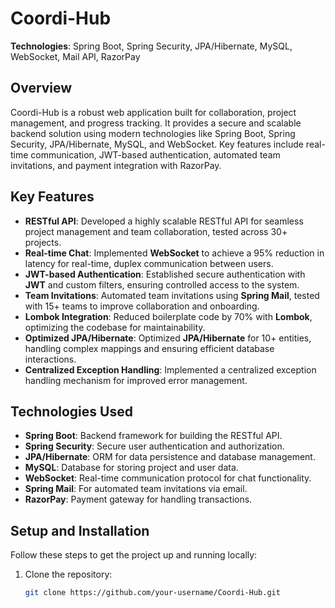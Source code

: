 # Coordi-Hub

**Technologies**: Spring Boot, Spring Security, JPA/Hibernate, MySQL, WebSocket, Mail API, RazorPay

## Overview

Coordi-Hub is a robust web application built for collaboration, project management, and progress tracking. It provides a secure and scalable backend solution using modern technologies like Spring Boot, Spring Security, JPA/Hibernate, MySQL, and WebSocket. Key features include real-time communication, JWT-based authentication, automated team invitations, and payment integration with RazorPay.

## Key Features

- **RESTful API**: Developed a highly scalable RESTful API for seamless project management and team collaboration, tested across 30+ projects.
- **Real-time Chat**: Implemented **WebSocket** to achieve a 95% reduction in latency for real-time, duplex communication between users.
- **JWT-based Authentication**: Established secure authentication with **JWT** and custom filters, ensuring controlled access to the system.
- **Team Invitations**: Automated team invitations using **Spring Mail**, tested with 15+ teams to improve collaboration and onboarding.
- **Lombok Integration**: Reduced boilerplate code by 70% with **Lombok**, optimizing the codebase for maintainability.
- **Optimized JPA/Hibernate**: Optimized **JPA/Hibernate** for 10+ entities, handling complex mappings and ensuring efficient database interactions.
- **Centralized Exception Handling**: Implemented a centralized exception handling mechanism for improved error management.

## Technologies Used

- **Spring Boot**: Backend framework for building the RESTful API.
- **Spring Security**: Secure user authentication and authorization.
- **JPA/Hibernate**: ORM for data persistence and database management.
- **MySQL**: Database for storing project and user data.
- **WebSocket**: Real-time communication protocol for chat functionality.
- **Spring Mail**: For automated team invitations via email.
- **RazorPay**: Payment gateway for handling transactions.

## Setup and Installation

Follow these steps to get the project up and running locally:

1. Clone the repository:
   ```bash
   git clone https://github.com/your-username/Coordi-Hub.git
